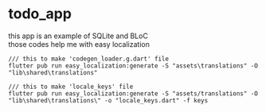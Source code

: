 # todo_app

this app is an example of SQLite and BLoC
<br>
those codes help me with easy localization 

```
/// this to make 'codegen_loader.g.dart' file
flutter pub run easy_localization:generate -S "assets\translations" -O "lib\shared\translations"

/// this to make 'locale_keys' file
flutter pub run easy_localization:generate -S "assets/translations" -O "lib\shared\translations\" -o "locale_keys.dart" -f keys

```
